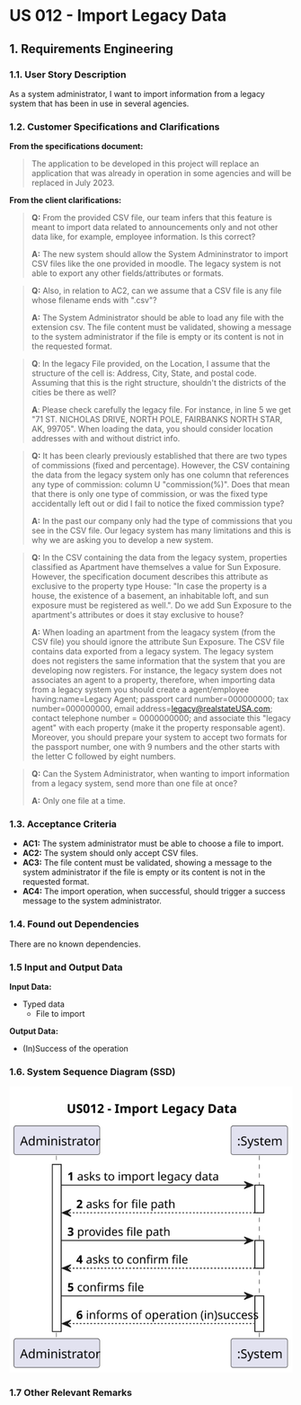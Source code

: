 # US 012 - Import Legacy Data

## 1. Requirements Engineering


### 1.1. User Story Description


As a system administrator, I want to import information from a legacy system that has been in use in several agencies.


### 1.2. Customer Specifications and Clarifications 


**From the specifications document:**

> The application to be developed in this project will replace an application that was already in operation in some agencies and will be replaced in July 2023.

**From the client clarifications:**

>**Q:** From the provided CSV file, our team infers that this feature is meant to import data related to announcements only and not other data like, for example, employee information. Is this correct?
> 
>**A:** The new system should allow the System Admininstrator to import CSV files like the one provided in moodle. The legacy system is not able to export any other fields/attributes or formats.


>**Q:** Also, in relation to AC2, can we assume that a CSV file is any file whose filename ends with ".csv"?
> 
>**A:** The System Administrator should be able to load any file with the extension csv. The file content must be validated, showing a message to the system administrator if the file is empty or its content is not in the requested format.


>**Q**: In the legacy File provided, on the Location, I assume that the structure of the cell is: Address, City, State, and postal code. Assuming that this is the right structure, shouldn't the districts of the cities be there as well?
> 
>**A**: Please check carefully the legacy file. For instance, in line 5 we get "71 ST. NICHOLAS DRIVE, NORTH POLE, FAIRBANKS NORTH STAR,  AK, 99705". When loading the data, you should consider location addresses with and without district info.


>**Q:** It has been clearly previously established that there are two types of commissions (fixed and percentage). However, the CSV containing the data from the legacy system only has one column that references any type of commission: column U "commission(%)". Does that mean that there is only one type of commission, or was the fixed type accidentally left out or did I fail to notice the fixed commission type?
> 
>**A:** In the past our company only had the type of commissions that you see in the CSV file. Our legacy system has many limitations and this is why we are asking you to develop a new system.


>**Q:** In the CSV containing the data from the legacy system, properties classified as Apartment have themselves a value for Sun Exposure. However, the specification document describes this attribute as exclusive to the property type House: "In case the property is a house, the existence of a basement, an inhabitable loft, and sun exposure must be registered as well.". Do we add Sun Exposure to the apartment's attributes or does it stay exclusive to house?
> 
>**A:** When loading an apartment from the leagacy system (from the CSV file) you should ignore the attribute Sun Exposure. The CSV file contains data exported from a legacy system. The legacy system does not registers the same information that the system that you are developing now registers. For instance, the legacy system does not associates an agent to a property, therefore, when importing data from a legacy system you should create a agent/employee having:name=Legacy Agent; passport card number=000000000; tax number=000000000, email address=legacy@realstateUSA.com; contact telephone number = 0000000000; and associate this "legacy agent" with each property (make it the property responsable agent). Moreover, you should prepare your system to accept two formats for the passport number, one with 9 numbers and the other starts with the letter C followed by eight numbers.


>**Q:** Can the System Administrator, when wanting to import information from a legacy system, send more than one file at once?
> 
>**A:** Only one file at a time.


### 1.3. Acceptance Criteria


- **AC1:** The system administrator must be able to choose a file to import.
- **AC2:** The system should only accept CSV files.
- **AC3:** The file content must be validated, showing a message to the system administrator if the file is empty or its content is not in the requested format.
- **AC4:** The import operation, when successful, should trigger a success message to the system administrator.

### 1.4. Found out Dependencies

There are no known dependencies.

### 1.5 Input and Output Data

**Input Data:**

- Typed data
  - File to import

**Output Data:**
* (In)Success of the operation

### 1.6. System Sequence Diagram (SSD)

![us012-ssd.svg](svg%2Fus012-ssd.svg)

### 1.7 Other Relevant Remarks

